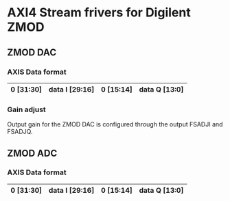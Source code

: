 # AXI4 Stream frivers for Digilent ZMOD

## ZMOD DAC

### AXIS Data format

|0 [31:30] | data I [29:16] | 0 [15:14] | data Q [13:0]|
|-|-|-|-|

### Gain adjust

Output gain for the ZMOD DAC is configured through the output FSADJI and FSADJQ. 

## ZMOD ADC

### AXIS Data format

|0 [31:30] | data I [29:16] | 0 [15:14] | data Q [13:0]|
|-|-|-|-|
